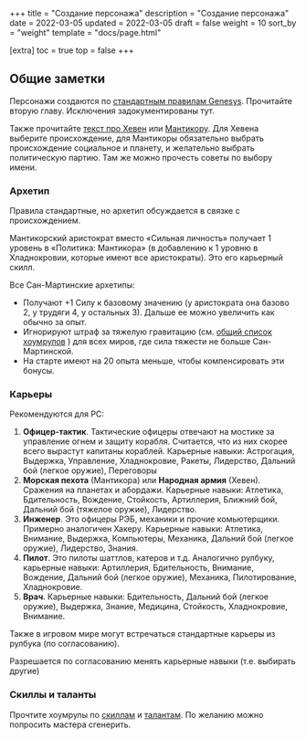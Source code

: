 +++
title = "Создание персонажа"
description = "Создание персонажа"
date = 2022-03-05
updated = 2022-03-05
draft = false
weight = 10
sort_by = "weight"
template = "docs/page.html"

[extra]
toc = true
top = false
+++

## Общие заметки

Персонажи создаются по <a href="/files/genesys-rus.pdf">стандартным правилам Genesys</a>. Прочитайте вторую главу. Исключения задокументированы тут.

Также прочитайте [текст про Хевен](/docs/setting/haven) или [Мантикору](/docs/setting/manticore). Для Хевена выберите происхождение, для Мантикоры обязательно выбрать происхождение социальное и планету, и желательно выбрать политическую партию. Там же можно прочесть советы по выбору имени.

### Архетип
Правила стандартные, но архетип обсуждается в связке с происхождением.

Мантикорский аристократ вместо «Сильная личность» получает 1 уровень в «Политика: Мантикора» (в добавлению к 1 уровню в Хладнокровии, которые имеют все аристократы). Это его карьерный скилл.

Все Сан-Мартинские архетипы:
 - Получают +1 Силу к базовому значению (у аристократа она базово 2, у трудяги 4, у остальных 3). Дальше ее можно увеличить как обычно за опыт.
 - Игнорируют штраф за тяжелую гравитацию (см. [общий список хоумрулов](../) ) для всех миров, где сила тяжести не больше Сан-Мартинской.
 - На старте имеют на 20 опыта меньше, чтобы компенсировать эти бонусы.

### Карьеры
Рекомендуются для PC:
1. __Офицер-тактик__. Тактические офицеры отвечают на мостике за управление огнем и защиту корабля. Считается, что из них скорее всего вырастут капитаны кораблей. Карьерные навыки: Астрогация, Выдержка, Управление, Хладнокровие, Ракеты, Лидерство, Дальний бой (легкое оружие), Переговоры
2. __Морская пехота__ (Мантикора) или __Народная армия__ (Хевен). Сражения на планетах и абордажи. Карьерные навыки: Атлетика, Бдительность, Вождение, Стойкость, Артиллерия, Ближний бой, Дальний бой (тяжелое оружие), Лидерство.
3. __Инженер__. Это офицеры РЭБ, механики и прочие комьютерщики. Примерно аналогичен Хакеру. Карьерные навыки: Атлетика, Внимание, Выдержка, Компьютеры, Механика, Дальний бой (легкое оружие), Лидерство, Знания.
4. __Пилот__. Это пилоты шаттлов, катеров и т.д. Аналогично рулбуку, карьерные навыки: Артиллерия, Бдительность, Внимание, Вождение, Дальний бой (легкое оружие), Механика, Пилотирование, Хладнокровие.
5. __Врач__.  Карьерные навыки: Бдительность, Дальний бой (легкое оружие), Выдержка, Знание, Медицина, Стойкость, Хладнокровие, Внимание.

Также в игровом мире могут встречаться стандартные карьеры из рулбука (по согласованию).

Разрешается по согласованию менять карьерные навыки (т.е. выбирать другие)

### Скиллы и таланты

Прочтите хоумрулы по [скиллам](../skills/) и [талантам](../talents/). По желанию можно попросить мастера сгенерить.